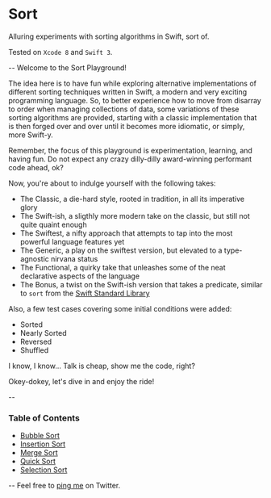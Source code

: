 # Sort
Alluring experiments with sorting algorithms in Swift, sort of.

Tested on `Xcode 8` and `Swift 3`.

--
Welcome to the Sort Playground!

The idea here is to have fun while exploring alternative implementations of different sorting techniques written in Swift, a modern and very exciting programming language. So, to better experience how to move from disarray to order when managing collections of data, some variations of these sorting algorithms are provided, starting with a classic implementation that is then forged over and over until it becomes more idiomatic, or simply, more Swift-y.

Remember, the focus of this playground is experimentation, learning, and having fun. Do not expect any crazy dilly-dilly award-winning performant code ahead, ok?

Now, you're about to indulge yourself with the following takes:

- The Classic, a die-hard style, rooted in tradition, in all its imperative glory
- The Swift-ish, a sligthly more modern take on the classic, but still not quite quaint enough
- The Swiftest, a nifty approach that attempts to tap into the most powerful language features yet
- The Generic, a play on the swiftest version, but elevated to a type-agnostic nirvana status
- The Functional, a quirky take that unleashes some of the neat declarative aspects of the language
- The Bonus, a twist on the Swift-ish version that takes a predicate, similar to `sort` from the [Swift Standard Library](https://developer.apple.com/library/ios//documentation/Swift/Reference/Swift_MutableCollectionType_Protocol/index.html#//apple_ref/swift/intfm/MutableCollectionType/s:FeRq_Ss21MutableCollectionType_SsS_4sortuRq_S__Fq_FFTqqq_Ss14CollectionType9GeneratorSs13GeneratorType7Elementqqq_S0_9GeneratorS1_7Element_SbGSaqqq_S0_9GeneratorS1_7Element_)

Also, a few test cases covering some initial conditions were added:

- Sorted
- Nearly Sorted
- Reversed
- Shuffled

I know, I know... Talk is cheap, show me the code, right?

Okey-dokey, let's dive in and enjoy the ride!

--
### Table of Contents

- [Bubble Sort](https://github.com/adrfer/Sort/blob/master/Sort.playground/Pages/Bubble%20Sort.xcplaygroundpage/Contents.swift)
- [Insertion Sort](https://github.com/adrfer/Sort/blob/master/Sort.playground/Pages/Insertion%20Sort.xcplaygroundpage/Contents.swift)
- [Merge Sort](https://github.com/adrfer/Sort/blob/master/Sort.playground/Pages/Merge%20Sort.xcplaygroundpage/Contents.swift)
- [Quick Sort](https://github.com/adrfer/Sort/blob/master/Sort.playground/Pages/Quick%20Sort.xcplaygroundpage/Contents.swift)
- [Selection Sort](https://github.com/adrfer/Sort/blob/master/Sort.playground/Pages/Selection%20Sort.xcplaygroundpage/Contents.swift)

--
Feel free to [ping me](https://twitter.com/_adrfer) on Twitter.